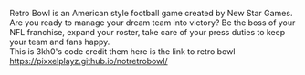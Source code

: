 
Retro Bowl is an American style football game created by New Star Games. Are you ready to manage your dream team into victory? Be the boss of your NFL franchise, expand your roster, take care of your press duties to keep your team and fans happy.                                             
This is 3kh0's code credit them
 here is the link to retro bowl
 https://pixxelplayz.github.io/notretrobowl/
